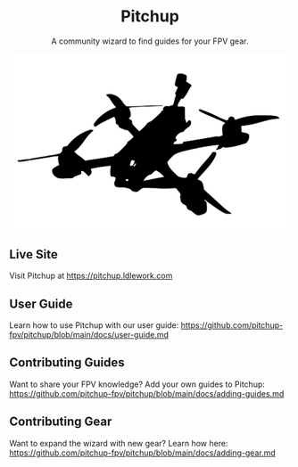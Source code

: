 <h1 align="center">Pitchup</h1>

<p align="center">
A community wizard to find guides for your FPV gear.
</p>

<p align="center">
  <img src="./public/quadlogo-black.svg">
</p>

## Live Site

Visit Pitchup at https://pitchup.ldlework.com

## User Guide

Learn how to use Pitchup with our user guide: https://github.com/pitchup-fpv/pitchup/blob/main/docs/user-guide.md

## Contributing Guides

Want to share your FPV knowledge? Add your own guides to Pitchup: https://github.com/pitchup-fpv/pitchup/blob/main/docs/adding-guides.md

## Contributing Gear

Want to expand the wizard with new gear? Learn how here: https://github.com/pitchup-fpv/pitchup/blob/main/docs/adding-gear.md